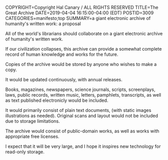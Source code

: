 COPYRIGHT=Copyright Hal Canary / ALL RIGHTS RESERVED
TITLE=The Great Archive
DATE=2019-04-04 16:15:00-04:00 (EDT)
POSTID=3009
CATEGORIES=manifesto;top
SUMMARY=a giant electronic archive of humanity's written work: a proposal

All of the world's librarians should collaborate on a giant electronic archive of humanity's written work.

If our civilization collapses, this archive can provide a somewhat complete record of human knowledge and works for the future.

Copies of the archive would be stored by anyone who wishes to make a copy.

It would be updated continuously, with annual releases.

Books, magazines, newspapers, science journals, scripts, screenplays, laws, public records, written music, letters, pamphlets, transcripts, as well as text published electronicly would be included.

It would primarily consist of plain text documents, (with static images illustrations as needed). Original scans and layout would not be included due to storage limitations.

The archive would consist of public-domain works, as well as works with appropriate free licenses.

I expect that it will be very large, and I hope it inspires new technology for read-only storage.
